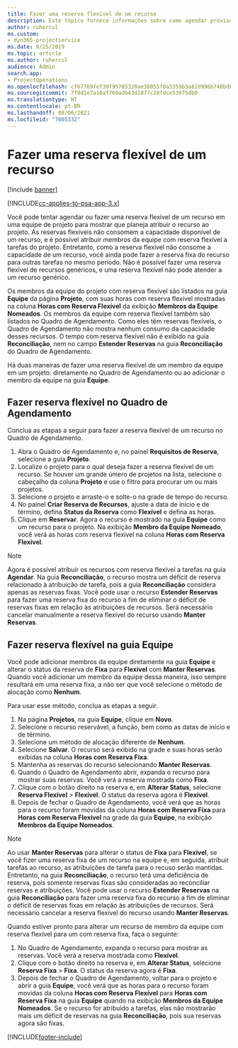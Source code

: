 ```yaml
---
title: Fazer uma reserva flexível de um recurso
description: Este tópico fornece informações sobre como agendar provisoriamente ou reservar de maneira flexível membros da equipe do projeto.
author: ruhercul
ms.custom:
- dyn365-projectservice
ms.date: 9/25/2019
ms.topic: article
ms.author: ruhercul
audience: Admin
search.app:
- ProjectOperations
ms.openlocfilehash: cf67769fef39f95785320ae38055f0a3359b3a82d996b740bdb5d51e864f3d56
ms.sourcegitcommit: 7f8d1e7a16af769adb43d1877c28fdce53975db8
ms.translationtype: HT
ms.contentlocale: pt-BR
ms.lasthandoff: 08/06/2021
ms.locfileid: "7005332"
---
```

# <a name="soft-book-a-resource"></a>Fazer uma reserva flexível de um recurso

[!include [banner](../includes/psa-now-project-operations.md)]

[!INCLUDE[cc-applies-to-psa-app-3.x](../includes/cc-applies-to-psa-app-3x.md)]

Você pode tentar agendar ou fazer uma reserva flexível de um recurso em uma equipe de projeto para mostrar que planeja atribuir o recurso ao projeto. As reservas flexíveis não consomem a capacidade disponível de um recurso, e é possível atribuir membros da equipe com reserva flexível a tarefas do projeto. Entretanto, como a reserva flexível não consome a capacidade de um recurso, você ainda pode fazer a reserva fixa do recurso para outras tarefas no mesmo período. Não é possível fazer uma reserva flexível de recursos genéricos, e uma reserva flexível não pode atender a um recurso genérico.

Os membros da equipe do projeto com reserva flexível são listados na guia **Equipe** da página **Projeto**, com suas horas com reserva flexível mostradas na coluna **Horas com Reserva Flexível** da exibição **Membros da Equipe Nomeados**. Os membros da equipe com reserva flexível também são listados no Quadro de Agendamento. Como eles têm reservas flexíveis, o Quadro de Agendamento não mostra nenhum consumo da capacidade desses recursos. O tempo com reserva flexível não é exibido na guia **Reconciliação**, nem no campo **Estender Reservas** na guia **Reconciliação** do Quadro de Agendamento. 

Há duas maneiras de fazer uma reserva flexível de um membro da equipe em um projeto: diretamente no Quadro de Agendamento ou ao adicionar o membro da equipe na guia **Equipe**. 

## <a name="soft-book-from-the-schedule-board"></a>Fazer reserva flexível no Quadro de Agendamento
Conclua as etapas a seguir para fazer a reserva flexível de um recurso no Quadro de Agendamento. 

1. Abra o Quadro de Agendamento e, no painel **Requisitos de Reserva**, selecione a guia **Projeto**.
2. Localize o projeto para o qual deseja fazer a reserva flexível de um recurso. Se houver um grande úmero de projetos na lista, selecione o cabeçalho da coluna **Projeto** e use o filtro para procurar um ou mais projetos.
3. Selecione o projeto e arraste-o e solte-o na grade de tempo do recurso.
5. No painel **Criar Reserva de Recursos**, ajuste a data de início e de término, defina **Status da Reserva** como **Flexível** e defina as horas. 
6. Clique em **Reservar**. Agora o recurso é mostrado na guia **Equipe** como um recurso para o projeto. Na exibição **Membro da Equipe Nomeado**, você verá as horas com reserva flexível na coluna **Horas com Reserva Flexível**.

> [!NOTE]
> Agora é possível atribuir os recursos com reserva flexível a tarefas na guia **Agendar**. Na guia **Reconciliação**, o recurso mostra um déficit de reserva relacionado à atribuição de tarefa, pois a guia **Reconciliação** considera apenas as reservas fixas. Você pode usar o recurso **Estender Reservas** para fazer uma reserva fixa do recurso a fim de eliminar o déficit de reservas fixas em relação às atribuições de recursos. Será necessário cancelar manualmente a reserva flexível do recurso usando **Manter Reservas**.

## <a name="soft-book-on-the-team-tab"></a>Fazer reserva flexível na guia Equipe

Você pode adicionar membros da equipe diretamente na guia **Equipe** e alterar o status da reserva de **Fixa** para **Flexível** com **Manter Reservas**. Quando você adicionar um membro da equipe dessa maneira, isso sempre resultará em uma reserva fixa, a não ser que você selecione o método de alocação como **Nenhum**.

Para usar esse método, conclua as etapas a seguir.

1. Na página **Projetos**, na guia **Equipe**, clique em **Novo**.
2. Selecione o recurso reservável, a função, bem como as datas de início e de término.
3. Selecione um método de alocação diferente de **Nenhum**.
4. Selecione **Salvar**. O recurso será exibido na grade e suas horas serão exibidas na coluna **Horas com Reserva Fixa**.
5. Mantenha as reservas do recurso selecionando **Manter Reservas**.
6. Quando o Quadro de Agendamento abrir, expanda o recurso para mostrar suas reservas. Você verá a reserva mostrada como **Fixa**.
7. Clique com o botão direito na reserva e, em **Alterar Status**, selecione **Reserva Flexível** \> **Flexível**. O status da reserva agora é **Flexível**.
8. Depois de fechar o Quadro de Agendamento, você verá que as horas para o recurso foram movidas da coluna **Horas com Reserva Fixa** para **Horas com Reserva Flexível** na grade da guia **Equipe**, na exibição **Membros da Equipe Nomeados**.

> [!NOTE]
> Ao usar **Manter Reservas** para alterar o status de **Fixa** para **Flexível**, se você fizer uma reserva fixa de um recurso na equipe e, em seguida, atribuir tarefas ao recurso, as atribuições de tarefa para o recuso serão mantidas. Entretanto, na guia **Reconciliação**, o recurso terá uma deficiência de reserva, pois somente reservas fixas são consideradas ao reconciliar reservas e atribuições. Você pode usar o recurso **Estender Reservas** na guia **Reconciliação** para fazer uma reserva fixa do recurso a fim de eliminar o déficit de reservas fixas em relação às atribuições de recursos. Será necessário cancelar a reserva flexível do recurso usando **Manter Reservas**.

Quando estiver pronto para alterar um recurso de membro da equipe com reserva flexível para um com reserva fixa, faça o seguinte:

1. No Quadro de Agendamento, expanda o recurso para mostrar as reservas. Você verá a reserva mostrada como **Flexível**.
2. Clique com o botão direito na reserva e, em **Alterar Status**, selecione **Reserva Fixa** \> **Fixa**. O status da reserva agora é **Fixa**.
3. Depois de fechar o Quadro de Agendamento, voltar para o projeto e abrir a guia **Equipe**, você verá que as horas para o recurso foram movidas da coluna **Horas com Reserva Flexível** para **Horas com Reserva Fixa** na guia **Equipe** quando na exibição **Membros da Equipe Nomeados**. Se o recurso for atribuído a tarefas, elas não mostrarão mais um déficit de reservas na guia **Reconciliação**, pois sua reservas agora são fixas.



[!INCLUDE[footer-include](../includes/footer-banner.md)]
